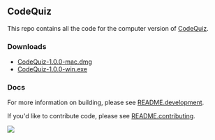 ## CodeQuiz
This repo contains all the code for the computer version of [CodeQuiz](https://daveight.github.io/codequiz/).

### Downloads
- [CodeQuiz-1.0.0-mac.dmg](https://cutt.ly/xkXLnGf)
- [CodeQuiz-1.0.0-win.exe](https://cutt.ly/zkXL5kD)

### Docs
For more information on building, please see [README.development](README.development).

If you'd like to contribute code, please see [README.contributing](README.contributing).

[![](../../workflows/Checks/badge.svg)](../../actions)

